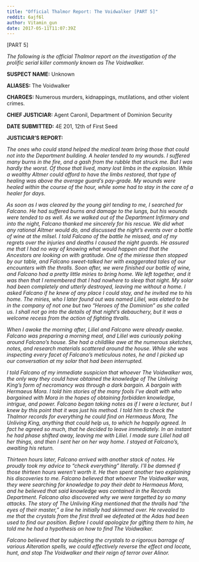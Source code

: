 ```yaml
---
title: "Official Thalmor Report: The Voidwalker [PART 5]"
reddit: 6ajf6l
author: Vitamin_gun
date: 2017-05-11T11:07:39Z
---
```


[PART 5]

*The following is the official Thalmor report on the investigation of the prolific serial killer commonly known as The Voidwalker.*

**SUSPECT NAME:** Unknown

**ALIASES:** The Voidwalker

**CHARGES:** Numerous murders, kidnappings, mutilations, and other violent crimes.

**CHIEF JUSTICIAR:** Agent Caronil, Department of Dominion Security

**DATE SUBMITTED:** 4E 201, 12th of First Seed

**JUSTICIAR’S REPORT:**

*The ones who could stand helped the medical team bring those that could not into the Department building. A healer tended to my wounds. I suffered many burns in the fire, and a gash from the rubble that struck me. But I was hardly the worst. Of those that lived, many lost limbs in the explosion. While a wealthy Altmer could afford to have the limbs restored, that type of healing was above the average guard’s pay-grade. My wounds were healed within the course of the hour, while some had to stay in the care of a healer for days.*

*As soon as I was cleared by the young girl tending to me, I searched for Falcano. He had suffered burns and damage to the lungs, but his wounds were tended to as well. As we walked out of the Department Infirmary and into the night, Falcano thanked me sincerely for his rescue. We did what any rational Altmer would do, and discussed the night’s events over a bottle of wine at the milsel. I told Falcano of the battle he missed, and of my regrets over the injuries and deaths I caused the night guards. He assured me that I had no way of knowing what would happen and that the Ancestors are looking on with gratitude. One of the miriesse then stopped by our table, and Falcano sweet-talked her with exaggerated tales of our encounters with the thralls. Soon after, we were finished our bottle of wine, and Falcano had a pretty little miries to bring home. We left together, and it was then that I remembered that I had nowhere to sleep that night. My solar had been completely and utterly destroyed, leaving me without a home. I asked Falcano if he knew of any place I could stay, and he invited me to his home. The miries, who I later found out was named Liliel, was elated to be in the company of not one but two “Heroes of the Dominion” as she called us. I shall not go into the details of that night’s debauchery, but it was a welcome recess from the action of fighting thralls.*

*When I awoke the morning after, Liliel and Falcano were already awake. Falcano was preparing a morning meal, and Liliel was curiously poking around Falcano’s house. She had a childlike awe at the numerous sketches, notes, and research materials scattered around the house. While she was inspecting every facet of Falcano’s meticulous notes, he and I picked up our conversation at my solar that had been interrupted.*

*I told Falcano of my immediate suspicion that whoever The Voidwalker was, the only way they could have obtained the knowledge of The Unliving King’s form of necromancy was through a dark bargain. A bargain with Hermaeus Mora. I told him stories of the many fools I’ve dealt with who bargained with Mora in the hopes of obtaining forbidden knowledge, intrigue, and power. Falcano began taking notes as if I were a lecturer, but I knew by this point that it was just his method. I told him to check the Thalmor records for everything he could find on Hermaeus Mora, The Unliving King, anything that could help us, to which he happily agreed. In fact he agreed so much, that he decided to leave immediately. In an instant he had phase shifted away, leaving me with Liliel. I made sure Liliel had all her things, and then I sent her on her way home. I stayed at Falcano’s, awaiting his return.*

*Thirteen hours later, Falcano arrived with another stack of notes. He proudly took my advice to “check everything” literally. I’ll be damned if those thirteen hours weren’t worth it. He then spent another two explaining his discoveries to me. Falcano believed that whoever The Voidwalker was, they were searching for knowledge to pay their debt to Hermaeus Mora, and he believed that said knowledge was contained in the Records Department. Falcano also discovered why we were targetted by so many attacks. The story of The Unliving King mentioned that the thralls had “the eyes of their master,” a line he initially had skimmed over. He revealed to me that the crystals from the first thrall we defeated at the Adas had been used to find our position. Before I could apologize for gifting them to him, he told me he had a hypothesis on how to find The Voidwalker.*

*Falcano believed that by subjecting the crystals to a rigorous barrage of various Alteration spells, we could effectively reverse the effect and locate, hunt, and stop The Voidwalker and their reign of terror over Alinor.*
